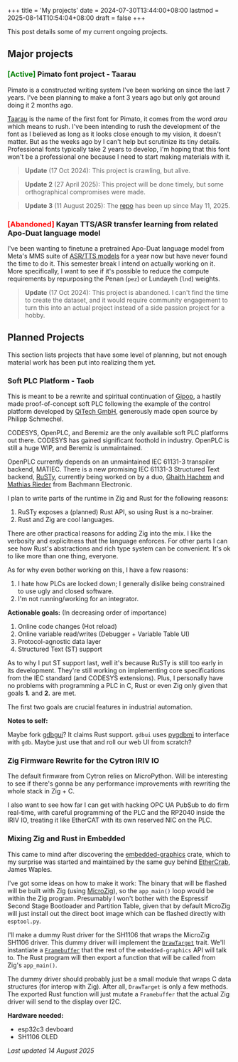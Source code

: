 +++
title = 'My projects'
date = 2024-07-30T13:44:00+08:00
lastmod = 2025-08-14T10:54:04+08:00
draft = false
+++

This post details some of my current ongoing projects.

## Major projects

### <span style="color: green;">[Active]</span> Pimato font project - Taarau
Pimato is a constructed writing system I've been working on since the last 7 years. I've been planning to make a font 3 years ago but only got around doing it 2 months ago.

[Taarau](https://github.com/andergisomon/taarau) is the name of the first font for Pimato, it comes from the word *arau* which means to rush. I've been intending to rush the development of the font as I believed as long as it looks close enough to my vision, it doesn't matter. But as the weeks ago by I can't help but scrutinize its tiny details. Professional fonts typically take 2 years to develop, I'm hoping that this font won't be a professional one because I need to start making materials with it.

> **Update** (17 Oct 2024): This project is crawling, but alive.

> **Update 2** (27 April 2025): This project will be done timely, but some orthographical compromises were made.

> **Update 3** (11 August 2025): The [repo](https://github.com/andergisomon/taarau) has been up since May 11, 2025.


### <span style="color: red;">[Abandoned]</span> Kayan TTS/ASR transfer learning from related Apo-Duat language model
I've been wanting to finetune a pretrained Apo-Duat language model from Meta's MMS suite of [ASR/TTS models](https://github.com/facebookresearch/fairseq/tree/main/examples/mms "Title") for a year now but have never found the time to do it. This semester break I intend on actually working on it. More specifically, I want to see if it's possible to reduce the compute requirements by repurposing the Penan (`pez`) or Lundayeh (`lnd`) weights.

> **Update** (17 Oct 2024): This project is abandoned. I can't find the time to create the dataset, and it would require community engagement to turn this into an actual project instead of a side passion project for a hobby.

## Planned Projects
This section lists projects that have some level of planning, but not enough material work has been put into realizing them yet.

### Soft PLC Platform - Taob
This is meant to be a rewrite and spiritual continuation of [Gipop](https://github.com/andergisomon/gipop), a hastily made proof-of-concept soft PLC following the example of the control platform developed by [QiTech GmbH](https://github.com/qitechgmbh/control), generously made open source by Philipp Schmechel.

CODESYS, OpenPLC, and Beremiz are the only available soft PLC platforms out there. CODESYS has gained significant foothold in industry. OpenPLC is still a huge WIP, and Beremiz is unmaintained.

OpenPLC currently depends on an unmaintained IEC 61131-3 transpiler backend, MATIEC. There is a new promising IEC 61131-3 Structured Text backend, [RuSTy](https://github.com/PLC-lang/rusty), currently being worked on by a duo, [Ghaith Hachem](https://github.com/ghaith) and [Mathias Rieder](https://github.com/riederm) from Bachmann Electronic.

I plan to write parts of the runtime in Zig and Rust for the following reasons:

1. RuSTy exposes a (planned) Rust API, so using Rust is a no-brainer.
2. Rust and Zig are cool languages.

There are other practical reasons for adding Zig into the mix. I like the verbosity and explicitness that the language enforces. For other parts I can see how Rust's abstractions and rich type system can be convenient. It's ok to like more than one thing, everyone.

As for why even bother working on this, I have a few reasons:

1. I hate how PLCs are locked down; I generally dislike being constrained to use ugly and closed software.
2. I'm not running/working for an integrator.

**Actionable goals:**
(In decreasing order of importance)
1. Online code changes (Hot reload)
2. Online variable read/writes (Debugger + Variable Table UI)
3. Protocol-agnostic data layer
4. Structured Text (ST) support

As to why I put ST support last, well it's because RuSTy is still too early in its development. They're still working on implementing core specifications from the IEC standard (and CODESYS extensions). Plus, I personally have no problems with programming a PLC in C, Rust or even Zig only given that goals **1.** and **2.** are met.

The first two goals are crucial features in industrial automation.

**Notes to self:**

Maybe fork [gdbgui](https://www.gdbgui.com/)? It claims Rust support. `gdbui` uses [pygdbmi](https://cs01.github.io/pygdbmi/) to interface with `gdb`. Maybe just use that and roll our web UI from scratch?

### Zig Firmware Rewrite for the Cytron IRIV IO
The default firmware from Cytron relies on MicroPython. Will be interesting to see if there's gonna be any performance improvements with rewriting the whole stack in Zig + C.

I also want to see how far I can get with hacking OPC UA PubSub to do firm real-time, with careful programming of the PLC and the RP2040 inside the IRIV IO, treating it like EtherCAT with its own reserved NIC on the PLC.

### Mixing Zig and Rust in Embedded
This came to mind after discovering the [embedded-graphics](https://github.com/embedded-graphics/embedded-graphics) crate, which to my surprise was started and maintained by the same guy behind [EtherCrab](https://github.com/ethercrab-rs/ethercrab), James Waples.

I've got some ideas on how to make it work: The binary that will be flashed will be built with Zig (using [MicroZig](https://github.com/ZigEmbeddedGroup/microzig)), so the `app_main()` loop would be within the Zig program. Presumably I won't bother with the Espressif Second Stage Bootloader and Partition Table, given that by default MicroZig will just install out the direct boot image which can be flashed directly with `esptool.py`.

I'll make a dummy Rust driver for the SH1106 that wraps the MicroZig SH1106 driver. This dummy driver will implement the [`DrawTarget`](https://docs.rs/embedded-graphics-core/latest/embedded_graphics_core/draw_target/trait.DrawTarget.html) trait. We'll instantiate a [`Framebuffer`](https://docs.rs/embedded-graphics/latest/embedded_graphics/framebuffer/struct.Framebuffer.html) that the rest of the `embedded-graphics` API will talk to. The Rust program will then export a function that will be called from Zig's `app_main()`.

The dummy driver should probably just be a small module that wraps C data structures (for interop with Zig). After all, `DrawTarget` is only a few methods. The exported Rust function will just mutate a `Framebuffer` that the actual Zig driver will send to the display over I2C.

**Hardware needed:**
* esp32c3 devboard
* SH1106 OLED


*Last updated 14 August 2025*